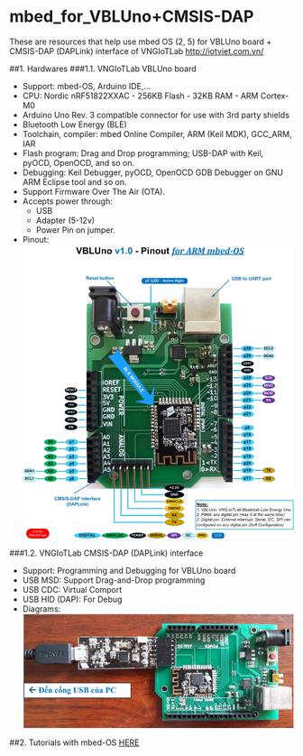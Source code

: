 # mbed_for_VBLUno+CMSIS-DAP
These are resources that help use mbed OS (2, 5) for VBLUno board + CMSIS-DAP (DAPLink) interface of VNGIoTLab
http://iotviet.com.vn/

##1. Hardwares
###1.1. VNGIoTLab VBLUno board
+ Support: mbed-OS, Arduino IDE,...
+ CPU: Nordic nRF51822XXAC - 256KB Flash - 32KB RAM - ARM Cortex-M0
+ Arduino Uno Rev. 3 compatible connector for use with 3rd party shields
+ Bluetooth Low Energy (BLE)
+ Toolchain, compiler: mbed Online Compiler, ARM (Keil MDK), GCC_ARM, IAR
+ Flash program: Drag and Drop programming; USB-DAP with Keil, pyOCD, OpenOCD, and so on.
+ Debugging: Keil Debugger, pyOCD, OpenOCD GDB Debugger on GNU ARM Eclipse tool and so on.
+ Support Firmware Over The Air (OTA).
+ Accepts power through:
    + USB
    + Adapter (5-12v)
    + Power Pin on jumper.
+ Pinout: ![alt tag](https://github.com/VNGIoTLab/mbed_for_VBLUno-CMSIS-DAP/blob/master/data/VBLUno_v1_Pinout-MBED.jpg)

###1.2. VNGIoTLab CMSIS-DAP (DAPLink) interface
+ Support: Programming and Debugging for VBLUno board
+ USB MSD: Support Drag-and-Drop programming
+ USB CDC: Virtual Comport
+ USB HID (DAP): For Debug
+ Diagrams: ![alt tag](https://github.com/VNGIoTLab/mbed_for_VBLUno-CMSIS-DAP/blob/master/data/VBLUno_CMSIS-DAP.PNG)

##2. Tutorials with mbed-OS
[HERE](https://github.com/VNGIoTLab/mbed_for_VBLUno-CMSIS-DAP/tree/master/Tutorial)

